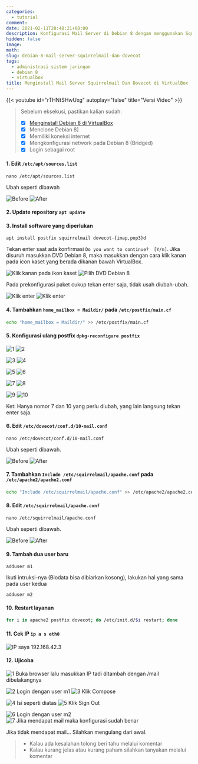 ```yaml
---
categories:
  - tutorial
comment:
date: 2021-02-11T20:48:21+08:00
description: Konfigurasi Mail Server di Debian 8 dengan menggunakan SquirrelMail dan Dovecot
hidden: false
image: 
math:
slug: debian-8-mail-server-squirrelmail-dan-dovecot
tags:
  - administrasi sistem jaringan
  - debian 8
  - virtualbox
title: Menginstall Mail Server Squirrelmail Dan Dovecot di VirtualBox
---
```


{{< youtube id="rTHNtSHwUxg" autoplay="false" title="Versi Video" >}}

> Sebelum eksekusi, pastikan kalian sudah:
> - [x] [Menginstall Debian 8 di VirtualBox](/p/install-debian-8-virtualbox/)
> - [x] Menclone Debian 8]
> - [x] Memiliki koneksi internet
> - [x] Mengkonfigurasi network pada Debian 8 (Bridged)
> - [x] Login sebagai root

#### 1. Edit `/etc/apt/sources.list`

```
nano /etc/apt/sources.list
```

Ubah seperti dibawah

![Before](image001.jpg) ![After](image002.jpg)

#### 2. Update repository `apt update`
#### 3. Install software yang diperlukan

```
apt install postfix squirrelmail dovecot-{imap,pop3}d
```

Tekan enter saat ada konfirmasi `Do you want to continue?  [Y/n]`. Jika disuruh masukkan DVD Debian 8, maka masukkan dengan cara klik kanan pada icon kaset yang berada dikanan bawah VirtualBox.

![Klik kanan pada ikon kaset](image003.jpg) ![Pilih DVD Debian 8](image004.jpg)

Pada prekonfigurasi paket cukup tekan enter saja, tidak usah diubah-ubah.

![Klik enter](image005.jpg) ![Klik enter](image006.jpg)

#### 4. Tambahkan `home_mailbox = Maildir/` pada `/etc/postfix/main.cf`

```bash
echo "home_mailbox = Maildir/" >> /etc/postfix/main.cf
```

#### 5. Konfigurasi ulang postfix `dpkg-reconfigure postfix`

![1](image007.jpg) ![2](image008.jpg)

![3](image009.jpg) ![4](image010.jpg)

![5](image011.jpg) ![6](image012.jpg)

![7](image013.jpg) ![8](image014.jpg)

![9](image015.jpg) ![10](image016.jpg)

Ket: Hanya nomor 7 dan 10 yang perlu diubah, yang lain langsung tekan enter saja.

#### 6. Edit `/etc/dovecot/conf.d/10-mail.conf`

```
nano /etc/dovecot/conf.d/10-mail.conf
```

Ubah seperti dibawah.

![Before](image017.jpg) ![After](image018.jpg)

#### 7. Tambahkan `Include /etc/squirrelmail/apache.conf` pada `/etc/apache2/apache2.conf`

```bash
echo "Include /etc/squirrelmail/apache.conf" >> /etc/apache2/apache2.conf
```

#### 8. Edit `/etc/squirrelmail/apache.conf`

```
nano /etc/squirrelmail/apache.conf
```

Ubah seperti dibawah.

![Before](image019.jpg) ![After](image020.jpg)

#### 9. Tambah dua user baru

```
adduser m1
```

Ikuti intruksi-nya (Biodata bisa dibiarkan kosong), lakukan hal yang sama pada user kedua

```
adduser m2
```

#### 10. Restart layanan

```bash
for i in apache2 postfix dovecot; do /etc/init.d/$i restart; done
```

#### 11. Cek IP `ip a s eth0`

![IP saya 192.168.42.3](image021.jpg)

#### 12. Ujicoba

![1 Buka browser lalu masukkan IP tadi ditambah dengan /mail dibelakangnya](image022.jpg)

![2 Login dengan user m1](image023.jpg) ![3 Klik Compose](image024.jpg)

![4 Isi seperti diatas](image025.jpg) ![5 Klik Sign Out](image026.jpg)

![6 Login dengan user m2](image027.jpg) ![7 Jika mendapat mail maka konfigurasi sudah benar](image028.jpg)

Jika tidak mendapat mail... Silahkan mengulang dari awal.

> - Kalau ada kesalahan tolong beri tahu melalui komentar
> - Kalau kurang jelas atau kurang paham silahkan tanyakan melalui komentar
